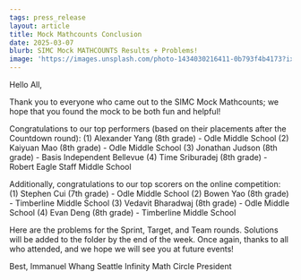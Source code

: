 ```yaml
---
tags: press_release
layout: article
title: Mock Mathcounts Conclusion
date: 2025-03-07
blurb: SIMC Mock MATHCOUNTS Results + Problems!
image: 'https://images.unsplash.com/photo-1434030216411-0b793f4b4173?ixlib=rb-1.2.1&ixid=MnwxMjA3fDB8MHxwaG90by1wYWdlfHx8fGVufDB8fHx8&auto=format&fit=crop&w=1470&q=80'
---
```

Hello All,

Thank you to everyone who came out to the SIMC Mock Mathcounts; we hope that you found the mock to be both fun and helpful!

Congratulations to our top performers (based on their placements after the Countdown round):
(1) Alexander Yang (8th grade) - Odle Middle School
(2) Kaiyuan Mao (8th grade) - Odle Middle School
(3) Jonathan Judson (8th grade) - Basis Independent Bellevue
(4) Time Sriburadej (8th grade) - Robert Eagle Staff Middle School

Additionally, congratulations to our top scorers on the online competition:
(1) Stephen Cui (7th grade) - Odle Middle School
(2) Bowen Yao (8th grade) - Timberline Middle School
(3) Vedavit Bharadwaj (8th grade) - Odle Middle School
(4) Evan Deng (8th grade) - Timberline Middle School

Here are the problems for the Sprint, Target, and Team rounds. Solutions will be added to the folder by the end of the week. Once again, thanks to all who attended, and we hope we will see you at future events!

Best,
Immanuel Whang
Seattle Infinity Math Circle President
